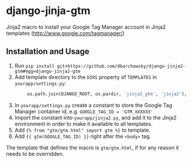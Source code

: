 django-jinja-gtm
================

Jinja2 macro to install your Google Tag Manager account in Jinja2
templates (http://www.google.com/tagmanager/)

## Installation and Usage

1. Run `pip install git+https://github.com/dbarchowsky/django-jinja2-gtm#egg=django-jinja2-gtm`
2. Add template directory to the `DIRS` property of `TEMPLATES` in `yourapp/settings.py`:
```python
        os.path.join(DJANGO_ROOT, os.pardir, 'jinja2_gtm', 'jinja2'),
```
3. In `yourapp/settings.py` create a constant to store the Google Tag Manager container id, e.g. `GOOGLE_TAG_ID = 'GTM_XXXXXX'`
4. Import the constant into `yourapp/jinja2.py`, and add it to the Jinja2 environment in order to make it available 
   to all templates.
5. Add `{% from "gtm/gtm.html" import gtm %}` to template.
6. Add `{{ gtm(GOOGLE_TAG_ID) }}` right after the `<body>` tag.

The template that defines the macro is `gtm/gtm.html`, if for any reason it needs to be overridden.
